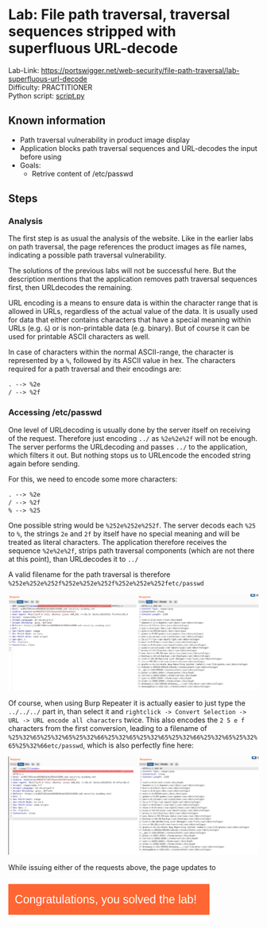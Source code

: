 # Lab: File path traversal, traversal sequences stripped with superfluous URL-decode

Lab-Link: <https://portswigger.net/web-security/file-path-traversal/lab-superfluous-url-decode>  
Difficulty: PRACTITIONER  
Python script: [script.py](script.py)  

## Known information

- Path traversal vulnerability in product image display
- Application blocks path traversal sequences and URL-decodes the input before using
- Goals:
  - Retrive content of /etc/passwd

## Steps

### Analysis

The first step is as usual the analysis of the website. Like in the earlier labs on path traversal, the page references the product images as file names, indicating a possible path traversal vulnerability.

The solutions of the previous labs will not be successful here. But the description mentions that the application removes path traversal sequences first, then URLdecodes the remaining.

URL encoding is a means to ensure data is within the character range that is allowed in URLs, regardless of the actual value of the data. It is usually used for data that either contains characters that have a special meaning within URLs (e.g. `&`) or is non-printable data (e.g. binary). But of course it can be used for printable ASCII characters as well.

In case of characters within the normal ASCII-range, the character is represented by a `%`, followed by its ASCII value in hex. The characters required for a path traversal and their encodings are:

```urlencode
. --> %2e 
/ --> %2f
```

### Accessing /etc/passwd

One level of URLdecoding is usually done by the server itself on receiving of the request. Therefore just encoding `../` as `%2e%2e%2f` will not be enough. The server performs the URLdecoding and passes `../` to the application, which filters it out. But nothing stops us to URLencode the encoded string again before sending.

For this, we need to encode some more characters:

```urlencode
. --> %2e 
/ --> %2f
% --> %25
```

One possible string would be `%252e%252e%252f`. The server decods each `%25` to `%`, the strings `2e` and `2f` by itself have no special meaning and will be treated as literal characters. The application therefore receives the sequence `%2e%2e%2f`, strips path traversal components (which are not there at this point), than URLdecodes it to `../`

A valid filename for the path traversal is therefore `%252e%252e%252f%252e%252e%252f%252e%252e%252fetc/passwd`

![request](img/request.png)

Of course, when using Burp Repeater it is actually easier to just type the `../../../` part in, than select it and `rightclick -> Convert Selection -> URL -> URL encode all characters` twice. This also encodes the `2 5 e f` characters from the first conversion, leading to a filename of `%25%32%65%25%32%65%25%32%66%25%32%65%25%32%65%25%32%66%25%32%65%25%32%65%25%32%66etc/passwd`, which is also perfectly fine here:

![request_longer](img/request_longer.png)

While issuing either of the requests above, the page updates to

![success](img/success.png)

